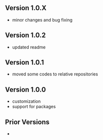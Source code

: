 ## Version 1.0.X
- minor changes and bug fixing

## Version 1.0.2
- updated readme

## Version 1.0.1
- moved some codes to relative repositories

## Version 1.0.0
- customization
- support for packages

## Prior Versions
-